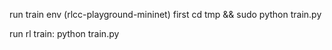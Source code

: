 run train env (rlcc-playground-mininet) first
cd tmp && sudo python train.py

run rl train:
python train.py